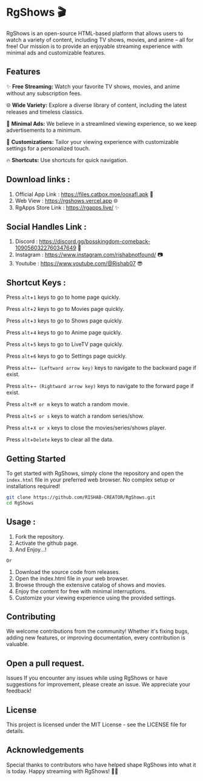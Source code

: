 # RgShows 🎬

RgShows is an open-source HTML-based platform that allows users to watch a variety of content, including TV shows, movies, and anime – all for free! Our mission is to provide an enjoyable streaming experience with minimal ads and customizable features.

## Features

✨ **Free Streaming:** Watch your favorite TV shows, movies, and anime without any subscription fees.

🌐 **Wide Variety:** Explore a diverse library of content, including the latest releases and timeless classics.

🚀 **Minimal Ads:** We believe in a streamlined viewing experience, so we keep advertisements to a minimum.

🎨 **Customizations:** Tailor your viewing experience with customizable settings for a personalized touch.

🔥 **Shortcuts:** Use shortcuts for quick navigation. 

## Download links :

1) Official App Link : https://files.catbox.moe/ooxafl.apk 🚀
2) Web View : https://rgshows.vercel.app 🌐
3) RgApps Store Link : https://rgapps.live/ ✨

## Social Handles Link : 

1) Discord : https://discord.gg/bosskingdom-comeback-1090560322760347649 🤝
2) Instagram : https://www.instagram.com/rishabnotfound/ 📷
3) Youtube : https://www.youtube.com/@Rishab07 😎

## Shortcut Keys :

Press `alt`+`1` keys to go to home page quickly.

Press `alt`+`2` keys to go to Movies page quickly.

Press `alt`+`3` keys to go to Shows page quickly.

Press `alt`+`4` keys to go to Anime page quickly.

Press `alt`+`5` keys to go to LiveTV page quickly.

Press `alt`+`6` keys to go to Settings page quickly.

Press `alt`+`← (Leftward arrow key)` keys to navigate to the backward page if exist.

Press `alt`+`→ (Rightward arrow key)` keys to navigate to the forward page if exist.

Press `alt`+`M or m` keys to watch a random movie.

Press `alt`+`S or s` keys to watch a random series/show.

Press `alt`+`X or x` keys to close the movies/series/shows player.

Press `alt`+`Delete` keys to clear all the data.

## Getting Started

To get started with RgShows, simply clone the repository and open the `index.html` file in your preferred web browser. No complex setup or installations required!

```bash
git clone https://github.com/RISHAB-CREATOR/RgShows.git
cd RgShows
```

## Usage : 

1) Fork the repository.
2) Activate the github page.
3) And Enjoy...!

``
Or
``

1) Download the source code from releases.
2) Open the index.html file in your web browser.
3) Browse through the extensive catalog of shows and movies.
4) Enjoy the content for free with minimal interruptions.
5) Customize your viewing experience using the provided settings.

## Contributing
We welcome contributions from the community! Whether it's fixing bugs, adding new features, or improving documentation, every contribution is valuable.

## Open a pull request.
Issues
If you encounter any issues while using RgShows or have suggestions for improvement, please create an issue. We appreciate your feedback!

## License
This project is licensed under the MIT License - see the LICENSE file for details.

## Acknowledgements
Special thanks to contributors who have helped shape RgShows into what it is today.
Happy streaming with RgShows! 🍿🎉
  
